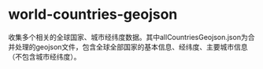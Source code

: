 # world-countries-geojson
收集多个相关的全球国家、城市经纬度数据。其中allCountriesGeojson.json为合并处理的geojson文件，包含全球全部国家的基本信息、经纬度、主要城市信息（不包含城市经纬度）。
